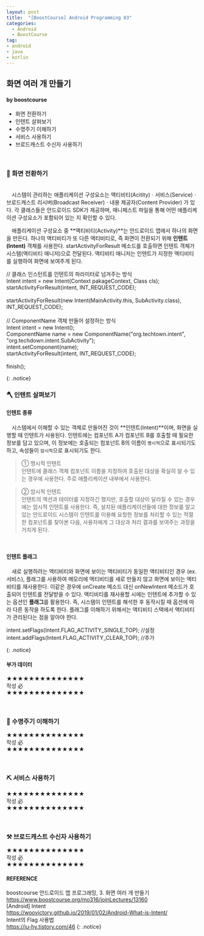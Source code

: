 ```yaml
---
layout: post
title:  "[BoostCourse] Android Programming 03"
categories:
  - Android
  - BoostCourse
tag:
- android 
- java
- kotlin
---
```


## 화면 여러 개 만들기
#### by boostcourse

* 화면 전환하기
* 인텐트 살펴보기
* 수명주기 이해하기
* 서비스 사용하기
* 브로드캐스트 수신자 사용하기

<br>

### 🔑 화면 전환하기
<br>
　시스템이 관리하는 애플리케이션 구성요소는 액티비티(Acitity)ㆍ서비스(Service)ㆍ브로드캐스트 리시버(Broadcast Receiver)ㆍ내용 제공자(Content Provider) 가 있다. 각 클래스들은 안드로이드 SDK가 제공하며, 매니페스트 파일을 통해 어떤 애플리케이션 구성요소가 포함되어 있는 지 확인할 수 있다. 

　애플리케이션 구성요소 중 **액티비티(Activity)**는 안드로이드 앱에서 하나의 화면을 만든다. 하나의 액티비티가 또 다른 액티비티로, 즉 화면이 전환되기 위해 **인텐트(Intent)** 객체를 사용한다. startActivityForResult 메소드를 호출하면 인텐트 객체가 시스템(액티비티 매니저)으로 전달된다. 액티비티 매니저는 인텐트가 지정한 액티비티를 실행하여 화면에 보여주게 된다.

<p>
// 클래스 인스턴트를 인텐트의 파라미터로 넘겨주는 방식 <br>
Intent intent = new Intent(Context pakageContext, Class<?> cls); <br>
startActivityForResult(intent, INT_REQUEST_CODE); <br>
<br>
startActivityForResult(new Intent(MainActivity.this, SubActivity.class), INT_REQUEST_CODE); <br>
<br>
// ComponentName 객체 만들어 설정하는 방식 <br>
Intent intent = new Intent(); <br>
ComponentName name = new ComponentName("org.techtown.intent", "org.techdown.intent.SubActivity"); <br>
intent.setComponent(name); <br>
startActivityForResult(intent, INT_REQUEST_CODE); <br> <br>
finish();
</p>
{: .notice}

<br>

### 🪓 인텐트 살펴보기

#### 인텐트 종류
　시스템에서 이해할 수 있는 객체로 만들어진 것이 **인텐트(Intent)**이며, 화면을 실행할 때 인텐트가 사용된다. 인텐트에는 컴포넌트 A가 컴포넌트 B를 호출할 때 필요한 정보를 담고 있으며, 이 정보에는 호출되는 컴포넌트 B의 이름이 `명시적`으로 표시되기도 하고, 속성들이 `암시적`으로 표시되기도 한다.

 > ① 명시적 인텐트 <br> 인텐트에 클래스 객체 컴포넌트 이름을 지정하여 호출된 대상을 확실히 알 수 있는 경우에 사용한다. 주로 애플리케이션 내부에서 사용한다.

 > ② 암시적 인텐트 <br> 인텐트의 액션과 테이터를 지정하긴 했지만, 호출할 대상이 달라질 수 있는 경우에는 암시적 인텐트를 사용한다. 즉, 설치된 애플리케이션들에 대한 정보를 알고 있는 안드로이드 시스템이 인텐트를 이용해 요청한 정보를 처리할 수 있는 적절한 컴포넌트를 찾아본 다음, 사용자에게 그 대상과 처리 결과를 보여주는 과정을 거치게 된다.

<br>

#### 인텐트 플래그
 　새로 실행하려는 액티비티와 화면에 보이는 액티비티가 동일한 액티비티인 경우 (ex. 서비스), 플래그를 사용하여 메모리에 액티비티를 새로 만들지 않고 화면에 보이는 액티비티를 재사용한다. 이같은 경우에 onCreate 메소드 대신 onNewIntent 메소드가 호출되어 인텐트를 전달받을 수 있다. 액티비티를 재사용할 시에는 인텐트에 추가할 수 있는 옵션인 **플래그**를 활용한다. 즉, 시스템이 인텐트를 해석한 후 동작시킬 때 옵션에 따라 다른 동작을 하도록 한다. 플래그를 이해하기 위해서는 액티비티 스택에서 액티비티가 관리된다는 점을 알아야 한다.

 <p>
 intent.setFlags(Intent.FLAG_ACTIVITY_SINGLE_TOP); //설정 <br>
 intent.addFlags(Intent.FLAG_ACTIVITY_CLEAR_TOP); //추가
 </p>
 {: .notice}

 <br>

#### 부가 데이터

★★★★★★★★★★★★★★ <br>
작성 必 <br>
★★★★★★★★★★★★★★

<br>

### 🔨 수명주기 이해하기

★★★★★★★★★★★★★★ <br>
작성 必 <br>
★★★★★★★★★★★★★★

<br>

### ⛏ 서비스 사용하기

★★★★★★★★★★★★★★ <br>
작성 必 <br>
★★★★★★★★★★★★★★

<br>

### ⚒ 브로드캐스트 수신자 사용하기

★★★★★★★★★★★★★★ <br>
작성 必 <br>
★★★★★★★★★★★★★★

#### REFERENCE
boostcourse 안드로이드 앱 프로그래밍, 3. 화면 여러 개 만들기 <br>
https://www.boostcourse.org/mo316/joinLectures/13160 <br>
[Android] Intent <br>
https://woovictory.github.io/2019/01/02/Android-What-is-Intent/ <br>
Intent의 Flag 사용법 <br>
https://ju-hy.tistory.com/46
{: .notice}